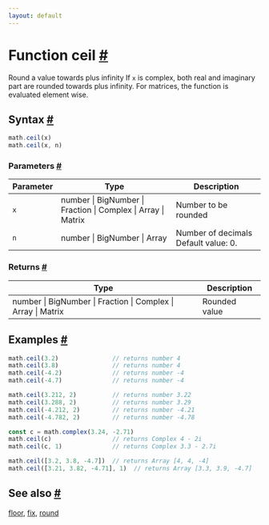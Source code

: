 ```yaml
---
layout: default
---
```


<!-- Note: This file is automatically generated from source code comments. Changes made in this file will be overridden. -->

<h1 id="function-ceil">Function ceil <a href="#function-ceil" title="Permalink">#</a></h1>

Round a value towards plus infinity
If `x` is complex, both real and imaginary part are rounded towards plus infinity.
For matrices, the function is evaluated element wise.


<h2 id="syntax">Syntax <a href="#syntax" title="Permalink">#</a></h2>

```js
math.ceil(x)
math.ceil(x, n)
```

<h3 id="parameters">Parameters <a href="#parameters" title="Permalink">#</a></h3>

Parameter | Type | Description
--------- | ---- | -----------
`x` | number &#124; BigNumber &#124; Fraction &#124; Complex &#124; Array &#124; Matrix | Number to be rounded
`n` | number &#124; BigNumber &#124; Array | Number of decimals Default value: 0.

<h3 id="returns">Returns <a href="#returns" title="Permalink">#</a></h3>

Type | Description
---- | -----------
number &#124; BigNumber &#124; Fraction &#124; Complex &#124; Array &#124; Matrix | Rounded value


<h2 id="examples">Examples <a href="#examples" title="Permalink">#</a></h2>

```js
math.ceil(3.2)               // returns number 4
math.ceil(3.8)               // returns number 4
math.ceil(-4.2)              // returns number -4
math.ceil(-4.7)              // returns number -4

math.ceil(3.212, 2)          // returns number 3.22
math.ceil(3.288, 2)          // returns number 3.29
math.ceil(-4.212, 2)         // returns number -4.21
math.ceil(-4.782, 2)         // returns number -4.78

const c = math.complex(3.24, -2.71)
math.ceil(c)                 // returns Complex 4 - 2i
math.ceil(c, 1)              // returns Complex 3.3 - 2.7i

math.ceil([3.2, 3.8, -4.7])  // returns Array [4, 4, -4]
math.ceil([3.21, 3.82, -4.71], 1)  // returns Array [3.3, 3.9, -4.7]
```


<h2 id="see-also">See also <a href="#see-also" title="Permalink">#</a></h2>

[floor](floor.html),
[fix](fix.html),
[round](round.html)
